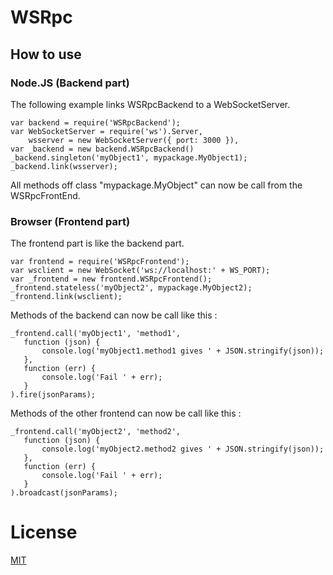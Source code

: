 # WSRpc

## How to use
   
### Node.JS (Backend part)   
   
The following example links WSRpcBackend to a WebSocketServer. 
   
    var backend = require('WSRpcBackend');
    var WebSocketServer = require('ws').Server,
        wsserver = new WebSocketServer({ port: 3000 }),
    var _backend = new backend.WSRpcBackend()
    _backend.singleton('myObject1', mypackage.MyObject1);
    _backend.link(wsserver);
    
All methods off class "mypackage.MyObject" can now be call from the WSRpcFrontEnd.    
  
### Browser (Frontend part)

The frontend part is like the backend part.   
   
    var frontend = require('WSRpcFrontend');
    var wsclient = new WebSocket('ws://localhost:' + WS_PORT);
    var _frontend = new frontend.WSRpcFrontend();
    _frontend.stateless('myObject2', mypackage.MyObject2);
    _frontend.link(wsclient);

Methods of the backend can now be call like this :

    _frontend.call('myObject1', 'method1',
       function (json) {
           console.log('myObject1.method1 gives ' + JSON.stringify(json));
       },
       function (err) {
           console.log('Fail ' + err);
       }
    ).fire(jsonParams); 

Methods of the other frontend can now be call like this :

    _frontend.call('myObject2', 'method2',
       function (json) {
           console.log('myObject2.method2 gives ' + JSON.stringify(json));
       },
       function (err) {
           console.log('Fail ' + err);
       }
    ).broadcast(jsonParams);   
   
# License

[MIT](https://github.com/lionelg3/WSRpc/blob/master/LICENSE)